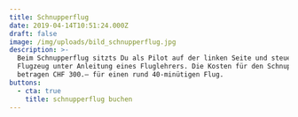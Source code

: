 ```yaml
---
title: Schnupperflug
date: 2019-04-14T10:51:24.000Z
draft: false
image: /img/uploads/bild_schnupperflug.jpg
description: >-
  Beim Schnupperflug sitzts Du als Pilot auf der linken Seite und steuerst das
  Flugzeug unter Anleitung eines Fluglehrers. Die Kosten für den Schnupperflug
  betragen CHF 300.– für einen rund 40-minütigen Flug.
buttons:
  - cta: true
    title: schnupperflug buchen
---
```


